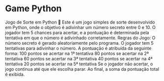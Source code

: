 # Game Python
 Jogo de Sorte em Python 🎲 Este é um jogo simples de sorte desenvolvido em Python, onde o objetivo é adivinhar um número secreto entre 0 e 10. O jogador tem 5 chances para acertar, e a pontuação é determinada pela tentativa em que o número é adivinhado corretamente.  Regras do Jogo: O número secreto é gerado aleatoriamente pelo programa. O jogador tem 5 tentativas para adivinhar o número. A pontuação é atribuída da seguinte forma: 100 pontos se acertar na 1ª tentativa 80 pontos se acertar na 2ª tentativa 60 pontos se acertar na 3ª tentativa 40 pontos se acertar na 4ª tentativa 20 pontos se acertar na 5ª tentativa Se o jogador não acertar, o jogo continua até que ele escolha parar. Ao final, a soma da pontuação total é exibida.
